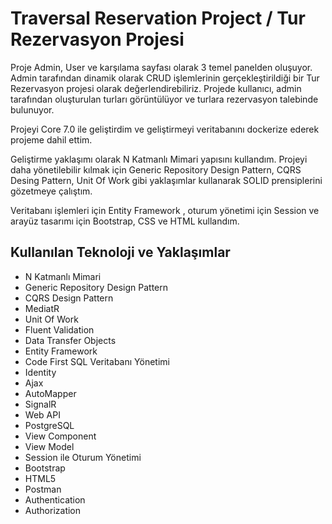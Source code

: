 # Traversal Reservation Project / Tur Rezervasyon Projesi


Proje Admin, User ve karşılama sayfası olarak 3 temel panelden oluşuyor. Admin tarafından dinamik olarak CRUD işlemlerinin gerçekleştirildiği bir Tur Rezervasyon projesi olarak değerlendirebiliriz.
Projede kullanıcı, admin tarafından oluşturulan turları görüntülüyor ve turlara rezervasyon talebinde bulunuyor.

Projeyi Core 7.0 ile geliştirdim ve geliştirmeyi veritabanını dockerize ederek projeme dahil ettim.

Geliştirme yaklaşımı olarak N Katmanlı Mimari yapısını kullandım. Projeyi daha yönetilebilir kılmak için Generic Repository Design Pattern, CQRS Desing Pattern, Unit Of Work gibi yaklaşımlar kullanarak SOLID prensiplerini gözetmeye çalıştım.

Veritabanı işlemleri için Entity Framework , oturum yönetimi için Session ve arayüz tasarımı için Bootstrap, CSS ve HTML kullandım.


## Kullanılan Teknoloji ve Yaklaşımlar

- N Katmanlı Mimari
- Generic Repository Design Pattern
- CQRS Design Pattern
- MediatR
- Unit Of Work
- Fluent Validation
- Data Transfer Objects
- Entity Framework
- Code First SQL Veritabanı Yönetimi
- Identity
- Ajax
- AutoMapper
- SignalR
- Web API
- PostgreSQL
- View Component
- View Model
- Session ile Oturum Yönetimi
- Bootstrap
- HTML5
- Postman
- Authentication
- Authorization
